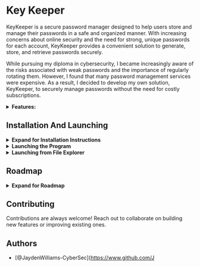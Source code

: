 # Key Keeper

KeyKeeper is a secure password manager designed to help users store and manage their passwords in a safe and organized manner. With increasing concerns about online security and the need for strong, unique passwords for each account, KeyKeeper provides a convenient solution to generate, store, and retrieve passwords securely.

While pursuing my diploma in cybersecurity, I became increasingly aware of the risks associated with weak passwords and the importance of regularly rotating them. However, I found that many password management services were expensive. As a result, I decided to develop my own solution, KeyKeeper, to securely manage passwords without the need for costly subscriptions.

<details>
  <summary><strong>Features:</strong></summary>

### Password Generation:
- KeyKeeper offers a robust password generation feature, allowing users to create strong and random passwords with customizable options. Users can specify the desired length of the password and choose to include uppercase letters, lowercase letters, numbers, and symbols.

### Secure Storage:
- Passwords are securely stored using industry-standard encryption techniques. The program encrypts sensitive data using a master key, ensuring that only authorized users with the correct passphrase can access the stored passwords.

### User Management:
- KeyKeeper supports multiple user accounts, enabling users to create and manage separate password databases for different users or purposes. Each user account is protected with its own master key, providing an additional layer of security.

### Intuitive Interface:
- The program features a user-friendly interface, making it easy for users to navigate and manage their password data. The interface provides clear prompts and instructions for tasks such as creating new passwords, saving passwords, and retrieving passwords.
</details>

## Installation And Launching

<details>
  <summary><strong>Expand for Installation Instructions</strong></summary>

### Step 1: Download the Program
1. Click on the green button labeled "Code" to open the dropdown menu.
2. Select "Download ZIP" from the dropdown menu.
3. Save the ZIP file to your computer.
4. Locate the downloaded ZIP file and extract its contents.
</details>

<details>
  <summary><strong>Launching the Program</strong></summary>

### Process 1: Launching from Command Prompt (CMD)
1. **Open Command Prompt (CMD)**:
   - Press `Win + R` to open the Run dialog.
   - Type `cmd` and press Enter.
2. **Navigate to Program Directory**:
   - Use the `cd` command to navigate to the directory where the program files are located.
     ```bash
     cd path_to_program_directory
     ```
3. **Run the Program**:
   - Type the command to run the program and press Enter.
     ```bash
     python KeyKeeper.py
     ```
</details>

<details>
  <summary><strong>Launching from File Explorer</strong></summary>
  
### Process 2: Launching from File Explorer
1. **Open File Explorer**:
   - Navigate to the folder where the program files are located.
2. **Open Terminal Here**:
   - In the File Explorer address bar, type `cmd` and press Enter.
     - Alternatively, you can hold down the `Shift` key and right-click on an empty space in the folder.
     - Select "Open PowerShell window here" or "Open Command Prompt window here" from the context menu.
3. **Run the Program**:
   - In the terminal window that opens, type the command to run the program and press Enter.
     ```bash
     python KeyKeeper.py
     ```
</details>

## Roadmap

<details>
  <summary><strong>Expand for Roadmap</strong></summary>

- **GUI Version**:
  - Design and develop a graphical user interface (GUI) for the program.
  - Implement features such as buttons, input fields, and menus to replicate the functionality of the command-line interface.

- **Cross-Platform Compatibility**:
  - Adapt the program to run seamlessly across different operating systems (Windows, macOS, Linux).
  - Utilize cross-platform libraries and frameworks such as Tkinter (Python), Electron (JavaScript), or JavaFX (Java) for GUI development.

- **Mobile Version**:
  - Create a mobile-friendly version of the program for iOS and Android platforms.
  - Implement features like responsive design, offline access, and integration with mobile device features (e.g., biometric authentication).

- **Syncing and Cloud Storage**:
  - Enable users to sync their data across devices securely.
  - Implement cloud storage integration (e.g., Google Drive, Dropbox) to store encrypted user data.

- **Enhanced Security Features**:
  - Strengthen encryption algorithms and key management practices to enhance security.
  - Implement additional security features such as two-factor authentication (2FA) or biometric authentication (fingerprint, face recognition).

- **Localization and Internationalization**:
  - Translate the program into multiple languages to cater to a global audience.
  - Support localization features such as date formats, currency symbols, and language preferences.

- **Community Feedback and Iteration**:
  - Gather feedback from users to identify areas for improvement and prioritize new features.
  - Continuously iterate on the program based on user suggestions, bug reports, and usability testing.
</details>

## Contributing

Contributions are always welcome! Reach out to collaborate on building new features or improving existing ones.

## Authors

- [@JaydenWilliams-CyberSec](https://www.github.com/J
